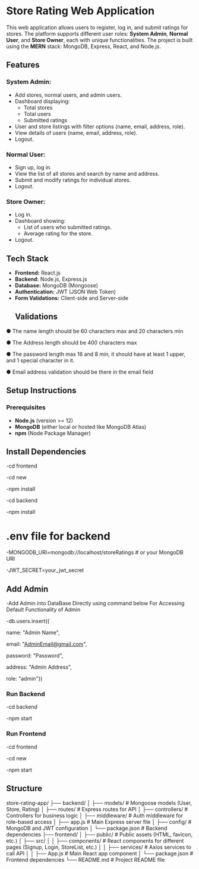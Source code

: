 # Store Rating Web Application

This web application allows users to register, log in, and submit ratings for stores. The platform supports different user roles: **System Admin**, **Normal User**, and **Store Owner**, each with unique functionalities. The project is built using the **MERN** stack: MongoDB, Express, React, and Node.js.


## Features

### System Admin:
- Add stores, normal users, and admin users.
- Dashboard displaying:
  - Total stores
  - Total users
  - Submitted ratings
- User and store listings with filter options (name, email, address, role).
- View details of users (name, email, address, role).
- Logout.

### Normal User:
- Sign up, log in.
- View the list of all stores and search by name and address.
- Submit and modify ratings for individual stores.
- Logout.

### Store Owner:
- Log in.
- Dashboard showing:
  - List of users who submitted ratings.
  - Average rating for the store.
- Logout.

## Tech Stack

- **Frontend:** React.js
- **Backend:** Node.js, Express.js
- **Database:** MongoDB (Mongoose)
- **Authentication:** JWT (JSON Web Token)
- **Form Validations:** Client-side and Server-side
  ## Validations
  
 ● The name length should be 60 characters max and 20 characters min

 ● The Address length should be 400 characters max
 
 ● The password length max 16 and 8 min, it should have at least 1 
upper, and 1 special character in it.

 ● Email address validation should be there in the email field

## Setup Instructions

### Prerequisites

- **Node.js** (version >= 12)
- **MongoDB** (either local or hosted like MongoDB Atlas)
- **npm** (Node Package Manager)
## Install Dependencies
-cd frontend

-cd new

-npm install

-cd backend

-npm install

# .env file for backend
-MONGODB_URI=mongodb://localhost/storeRatings  # or your MongoDB URI

-JWT_SECRET=your_jwt_secret

## Add Admin
-Add Admin into DataBase Directly using command below For Accessing Default Functionality of Admin

-db.users.insert({

name: "Admin Name",

email: "AdminEmail@gmail.com",

password: "Password",

address: "Admin Address",

role: "admin"})

### Run Backend 
-cd backend

-npm start

### Run Frontend
-cd frontend

-cd new

-npm start

## Structure
store-rating-app/
├── backend/
│   ├── models/         # Mongoose models (User, Store, Rating)
│   ├── routes/         # Express routes for API
│   ├── controllers/    # Controllers for business logic
│   ├── middleware/     # Auth middleware for role-based access
│   ├── app.js          # Main Express server file
│   ├── config/         # MongoDB and JWT configuration
│   └── package.json    # Backend dependencies
├── frontend/
│   ├── public/         # Public assets (HTML, favicon, etc.)
│   ├── src/
│   │   ├── components/  # React components for different pages (Signup, Login, StoreList, etc.)
│   │   ├── services/    # Axios services to call API
│   │   ├── App.js       # Main React app component
│   └── package.json    # Frontend dependencies
└── README.md           # Project README file

